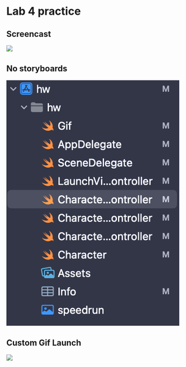 # Lab 4 practice 

## Screencast
![](assets/screencast.gif)


## No storyboards
![](assets/no-storyboard.png)

## Custom Gif Launch
![](assets/speedrun.gif)

